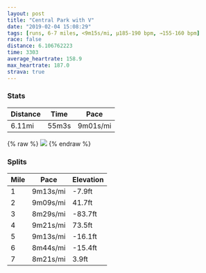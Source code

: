 ```yaml
---
layout: post
title: "Central Park with V"
date: "2019-02-04 15:08:29"
tags: [runs, 6-7 miles, <9m15s/mi, μ185-190 bpm, →155-160 bpm]
race: false
distance: 6.106762223
time: 3303
average_heartrate: 158.9
max_heartrate: 187.0
strava: true
---
```


### Stats

| Distance | Time | Pace |
|----------|------|------|
|6.11mi|55m3s|9m01s/mi|

{% raw %}
<img src='https://maps.googleapis.com/maps/api/staticmap?maptype=roadmap&path=enc:_hywFj_pbMkBqAd@wFq@{CuMoM`@}IeAeCaLaMyDmBwEd@gHcJsNkDuPuM}CcHUmI_]{W_Sr@wMkLwLmA}FuGs@dB`A~IgNuEeC~@aBnE_A|Il@xArCb@~C_G~IKjDhJbEvClDnKnJdF~DvGbHr@hEfMtBdBzDtApJuAzJ~K|Hn@|T~ZfNTrDfI~M|FpO`RvHyF~Ad@&key=AIzaSyC1MId7bFpkLXNAaYhBSTb8jLyiSqzbDtM&size=800x800&markers=color:yellow|label:S|40.76688,-73.97894&markers=color:green|label:F|40.76718,-73.97898000000004'>
{% endraw %}

### Splits

| Mile | Pace | Elevation |
|------|------|-----------|
|1|9m13s/mi|-7.9ft|
|2|9m09s/mi|41.7ft|
|3|8m29s/mi|-83.7ft|
|4|9m21s/mi|73.5ft|
|5|9m13s/mi|-16.1ft|
|6|8m44s/mi|-15.4ft|
|7|8m21s/mi|3.9ft|
